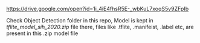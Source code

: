 
https://drive.google.com/open?id=1i_4iE4fhsR5E-_wbKuL7xoqS5v9ZFpIb

Check Object Detection folder in this repo, Model is kept in *tflite_model_sih_2020.zip* file there, files like .tflite, .manifeist, .label etc, are present  in this .zip model file
